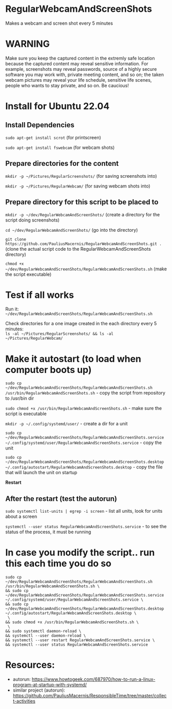 # RegularWebcamAndScreenShots
Makes a webcam and screen shot every 5 minutes  

# WARNING
Make sure you keep the captured content in the extremly safe location because the captured content may reveal sensitive information. For example, screenshots may reveal passwords, source of a highly secure software you may work with, private meeting content, and so on; the taken webcam pictures may reveal your life schedule, sensitive life scenes, people who wants to stay private, and so on. Be caucious!

# Install for Ubuntu 22.04

## Install Dependencies

`sudo apt-get install scrot` (for printscreen)  

`sudo apt-get install fswebcam` (for webcam shots)  

## Prepare directories for the content

`mkdir -p ~/Pictures/RegularScreenshots/` (for saving screenshots into)  

`mkdir -p ~/Pictures/RegularWebcam/` (for saving webcam shots into)

## Prepare directory for this script to be placed to

`mkdir -p ~/dev/RegularWebcamAndScreenShots/` (create a directory for the script doing screenshots)  

`cd ~/dev/RegularWebcamAndScreenShots/` (go into the directory)

`git clone https://github.com/PauliusMacernis/RegularWebcamAndScreenShots.git .` (clone the actual script code to the RegularWebcamAndScreenShots directory) 

`chmod +x ~/dev/RegularWebcamAndScreenShots/RegularWebcamAndScreenShots.sh` (make the script executable)  


# Test if all works

Run it:  
`~/dev/RegularWebcamAndScreenShots/RegularWebcamAndScreenShots.sh`  

Check directories for a one image created in the each directory every 5 minutes:  
`ls -al ~/Pictures/RegularScreenshots/ && ls -al ~/Pictures/RegularWebcam/`  


# Make it autostart (to load when computer boots up)  


`sudo cp ~/dev/RegularWebcamAndScreenShots/RegularWebcamAndScreenShots.sh /usr/bin/RegularWebcamAndScreenShots.sh` - copy the script from repository to /usr/bin dir  

`sudo chmod +x /usr/bin/RegularWebcamAndScreenShots.sh` - make sure the script is executable  

`mkdir -p ~/.config/systemd/user/` - create a dir for a unit  

`sudo cp ~/dev/RegularWebcamAndScreenShots/RegularWebcamAndScreenShots.service ~/.config/systemd/user/RegularWebcamAndScreenShots.service`  - copy the unit  

`sudo cp ~/dev/RegularWebcamAndScreenShots/RegularWebcamAndScreenShots.desktop  ~/.config/autostart/RegularWebcamAndScreenShots.desktop` - copy the file that will launch the unit on startup   

**Restart**  


## After the restart (test the autorun)

`sudo systemctl list-units | egrep -i screen`  - list all units, look for units about a screen

`systemctl --user status RegularWebcamAndScreenShots.service`  - to see the status of the process, it must be running  


<!-- 

`sudo cp ~/dev/RegularWebcamAndScreenShots/RegularWebcamAndScreenShots.service /etc/systemd/system/RegularWebcamAndScreenShots.service`  

`sudo chmod 640 /etc/systemd/system/RegularWebcamAndScreenShots.service`  

`sudo systemctl enable /etc/systemd/system/RegularWebcamAndScreenShots.service`  - to create symlink `/etc/systemd/system/multi-user.target.wants/RegularWebcamAndScreenShots.service` → `/etc/systemd/system/RegularWebcamAndScreenShots.service`  

`sudo systemctl list-units | egrep -i screen`  

`sudo systemctl status etc-systemd-system-RegularWebcamAndScreenShots.service`  

`sudo systemctl daemon-reload`  - tell systemd to reload the unit file definitions  

`sudo systemctl enable RegularWebcamAndScreenShots` - enable on startup  

`sudo systemctl start RegularWebcamAndScreenShots` - start it now  

`sudo systemctl status RegularWebcamAndScreenShots.service` - verify it's running now  
 -->

# In case you modify the script.. run this each time you do so

```
sudo cp ~/dev/RegularWebcamAndScreenShots/RegularWebcamAndScreenShots.sh /usr/bin/RegularWebcamAndScreenShots.sh \
&& sudo cp ~/dev/RegularWebcamAndScreenShots/RegularWebcamAndScreenShots.service ~/.config/systemd/user/RegularWebcamAndScreenShots.service \
&& sudo cp ~/dev/RegularWebcamAndScreenShots/RegularWebcamAndScreenShots.desktop  ~/.config/autostart/RegularWebcamAndScreenShots.desktop \
 \
&& sudo chmod +x /usr/bin/RegularWebcamAndScreenShots.sh \
 \
&& sudo systemctl daemon-reload \
&& systemctl --user daemon-reload \
&& systemctl --user restart RegularWebcamAndScreenShots.service \
&& systemctl --user status RegularWebcamAndScreenShots.service
```

# Resources:  

- autorun: https://www.howtogeek.com/687970/how-to-run-a-linux-program-at-startup-with-systemd/  
- similar project (autorun): https://github.com/PauliusMacernis/ResponsibleTime/tree/master/collect-activities  

